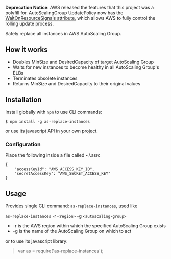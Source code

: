**Deprecation Notice**: AWS released the features that this project was a polyfill for. AutoScalingGroup UpdatePolicy now has the [WaitOnResourceSignals attribute](http://docs.aws.amazon.com/AWSCloudFormation/latest/UserGuide/aws-attribute-updatepolicy.html#cfn-attributes-updatepolicy-rollingupdate-waitonresourcesignals), which allows AWS to fully control the rolling update process.

Safely replace all instances in AWS AutoScaling Group.

## How it works

- Doubles MinSize and DesiredCapacity of target AutoScaling Group
- Waits for new instances to become healthy in all AutoScaling Group's ELBs
- Terminates obsolete instances
- Returns MinSize and DesiredCapacity to their original values

## Installation

Install globally with `npm` to use CLI commands:

```
$ npm install -g as-replace-instances
```

or use its javascript API in your own project.

### Configuration

Place the following inside a file called ~/.asrc

```plain
{
    "accessKeyId": "AWS_ACCESS_KEY_ID",
    "secretAccessKey": "AWS_SECRET_ACCESS_KEY"
}
```

## Usage

Provides single CLI command: `as-replace-instances`, used like

`as-replace-instances` -r `<region>` -g `<autoscaling-group>`

- -r is the AWS region within which the specified AutoScaling Group exists
- -g is the name of the AutoScaling Group on which to act

or to use its javascript library:

> var as = require('as-replace-instances');
